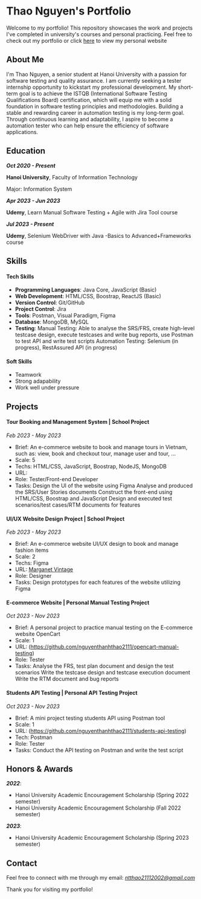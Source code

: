 # Thao Nguyen's Portfolio

Welcome to my portfolio! This repository showcases the work and projects I've completed in university's courses and personal practicing. Feel free to check out my portfolio or click [here](https://github.com/nguyenthanhthao2111/thao-portfolio) to view my personal website

## About Me
I'm Thao Nguyen, a senior student at Hanoi University with a passion for software testing and quality assurance. I am currently seeking a tester internship opportunity to kickstart my professional development.
My short-term goal is to achieve the ISTQB (International Software Testing Qualifications Board) certification, which will equip me with a solid foundation in software testing principles and methodologies.
Building a stable and rewarding career in automation testing is my long-term goal. Through continuous learning and adaptability, I aspire to become a automation tester who can help ensure the efficiency of software applications.

## Education

_**Oct 2020 - Present**_

**Hanoi University**, Faculty of Information Technology

Major: Information System


_**Apr 2023 - Jun 2023**_

**Udemy**, Learn Manual Software Testing + Agile with Jira Tool course


_**Jul 2023 - Present**_

**Udemy**, Selenium WebDriver with Java -Basics to Advanced+Frameworks course

## Skills

#### Tech Skills
- **Programming Languages**: Java Core, JavaScript (Basic)
- **Web Development**: HTML/CSS, Boostrap, ReactJS (Basic)
- **Version Control**: Git/GitHub
- **Project Control**: Jira
- **Tools**: Postman, Visual Paradigm, Figma
- **Database**: MongoDB, MySQL
- **Testing**: 
    Manual Testing: Able to analyse the SRS/FRS, create high-level testcase design, execute testcases and write bug reports, use Postman to test API and write test scripts 
    Automation Testing: Selenium (in progress), RestAssured API (in progress)

#### Soft Skills
- Teamwork
- Strong adapability
- Work well under pressure
  
## Projects

#### Tour Booking and Management System | School Project
_Feb 2023 - May 2023_
- Brief: An e-commerce website to book and manage tours in Vietnam, such as: view, book and checkout tour, manage user and tour, ...
- Scale: 5
- Techs: HTML/CSS, JavaScript, Boostrap, NodeJS, MongoDB
- URL: 
- Role: Tester/Front-end Developer
- Tasks: 
    Design the UI of the website using Figma
    Analyse and produced the SRS/User Stories documents
    Construct the front-end using HTML/CSS, Boostrap and JavaScript 
    Design and executed test scenarios/test cases/RTM documents for features

#### UI/UX Website Design Project | School Project
_Feb 2023 - May 2023_
- Brief: An e-commerce website UI/UX design to book and manage fashion items
- Scale: 2
- Techs: Figma
- URL: [Marganet Vintage](https://www.figma.com/proto/D27A1OtxHRpJWVZMm8nCZW/Marganet-Vintage?page-id=0%3A1&type=design&node-id=0-1&viewport=399%2C350%2C0.02&t=znO9QE7qZsAY3gzE-1&scaling=min-zoom&starting-point-node-id=606%3A3071&mode=design)
- Role: Designer
- Tasks: Design prototypes for each features of the website utilizing Figma

#### E-commerce Website | Personal Manual Testing Project
_Oct 2023 - Nov 2023_
- Brief: A personal project to practice manual testing on the E-commerce website OpenCart
- Scale: 1
- URL: (https://github.com/nguyenthanhthao2111/opencart-manual-testing)
- Role: Tester
- Tasks: 
    Analyse the FRS, test plan document and design the test scenarios
    Write the testcase design and testcase execution document
    Write the RTM document and bug reports

#### Students API Testing | Personal API Testing Project
_Oct 2023 - Nov 2023_
- Brief: A mini project testing students API using Postman tool
- Scale: 1
- URL: (https://github.com/nguyenthanhthao2111/students-api-testing)
- Tech: Postman
- Role: Tester
- Tasks: Conduct the API testing on Postman and write the test script

## Honors & Awards

_**2022**_:
- Hanoi University Academic Encouragement Scholarship (Spring 2022 semester)
- Hanoi University Academic Encouragement Scholarship (Fall 2022 semester)

_**2023**_:
- Hanoi University Academic Encouragement Scholarship (Spring 2023 semester)

## Contact

Feel free to connect with me through my email: *ntthao21112002@gmail.com*

Thank you for visiting my portfolio!
